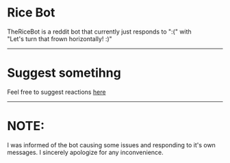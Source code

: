 # Rice Bot
TheRiceBot is a reddit bot that currently just responds to ":(" with  
"Let's turn that frown horizontally! :)"

- - - 

# Suggest sometihng
Feel free to suggest reactions [here](https://github.com/Crystal-Development/reddit-rice-bot/issues)

- - -
  
# NOTE:  
I was informed of the bot causing some issues and responding to it's own messages. I sincerely apologize for any inconvenience.
